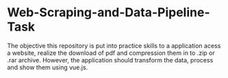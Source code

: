 # Web-Scraping-and-Data-Pipeline-Task
The objective this repository is put into practice skills to a application acess a website, realize the download of pdf and compression them in to .zip or .rar archive. However, the application should transform the data, process and show them using vue.js.
